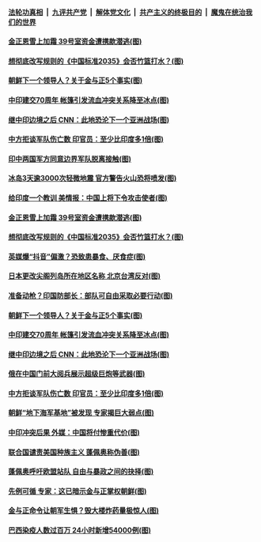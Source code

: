 

####  [法轮功真相](../../../../basic/blob/master/README.md?t=06240331) &nbsp;|&nbsp; [九评共产党](../../../../9ping.md/blob/master/README.md?t=06240331) &nbsp;|&nbsp; [解体党文化](../../../../jtdwh.md/blob/master/README.md?t=06240331)  &nbsp;|&nbsp; [共产主义的终极目的](../../../../gczydzjmd.md/blob/master/README.md?t=06240331) &nbsp;|&nbsp; [魔鬼在统治我们的世界](../../../../mgztzwmdsj.md/blob/master/README.md?t=06240331) 

#### [金正恩雪上加霜 39号室资金遭携款潜逃(图)](../pages/p9/937338.md?t=06240331) 

#### [想彻底改写规则的《中国标准2035》会否竹篮打水？(图)](../pages/p9/937385.md?t=06240331) 

#### [朝鲜下一个领导人？关于金与正5个事实(图)](../pages/p9/937239.md?t=06240331) 

#### [中印建交70周年 帐篷引发流血冲突关系降至冰点(图)](../pages/p9/937297.md?t=06240331) 

#### [继中印边境之后 CNN：此地恐沦下一个亚洲战场(图)](../pages/p9/937235.md?t=06240331) 

#### [中方拒谈军队伤亡数 印官员：至少比印度多1倍(图)](../pages/p9/937262.md?t=06240331) 

#### [印中两国军方同意边界军队脱离接触(图)](../pages/p9/937468.md?t=06240331) 

#### [冰岛3天逾3000次轻微地震 官方警告火山恐将喷发(图)](../pages/p9/937442.md?t=06240331) 

#### [给印度一个教训 美情报：中国上将下令攻击使者(图)](../pages/p9/937414.md?t=06240331) 

#### [金正恩雪上加霜 39号室资金遭携款潜逃(图)](../pages/p9/937338.md?t=06240331) 

#### [想彻底改写规则的《中国标准2035》会否竹篮打水？(图)](../pages/p9/937385.md?t=06240331) 

#### [英媒爆“抖音”偏激？恐致患暴食、厌食症(图)](../pages/p9/937345.md?t=06240331) 

#### [日本更改尖阁列岛所在地区名称 北京台湾反对(图)](../pages/p9/937358.md?t=06240331) 

#### [准备动枪？印国防部长：部队可自由采取必要行动(图)](../pages/p9/937316.md?t=06240331) 

#### [朝鲜下一个领导人？关于金与正5个事实(图)](../pages/p9/937239.md?t=06240331) 

#### [中印建交70周年 帐篷引发流血冲突关系降至冰点(图)](../pages/p9/937297.md?t=06240331) 

#### [继中印边境之后 CNN：此地恐沦下一个亚洲战场(图)](../pages/p9/937235.md?t=06240331) 

#### [俄在中国门前大阅兵展示超级巨炮等武器(图)](../pages/p9/937283.md?t=06240331) 

#### [中方拒谈军队伤亡数 印官员：至少比印度多1倍(图)](../pages/p9/937262.md?t=06240331) 

#### [朝鲜“地下海军基地”被发现 专家揭巨大弱点(图)](../pages/p9/937152.md?t=06240331) 

#### [中印冲突后果 外媒：中国将付惨重代价(图)](../pages/p9/937150.md?t=06240331) 

#### [联合国谴责美国种族主义 蓬佩奥称伪善(图)](../pages/p9/937213.md?t=06240331) 

#### [蓬佩奥呼吁欧盟站队 自由与暴政之间的抉择(图)](../pages/p9/937188.md?t=06240331) 

#### [先例可循 专家：这已暗示金与正掌权朝鲜(图)](../pages/p9/937143.md?t=06240331) 

#### [金与正命令让朝军生惧？毁大楼炸药量极惊人(图)](../pages/p9/937061.md?t=06240331) 

#### [巴西染疫人数过百万 24小时新增54000例(图)](../pages/p9/937113.md?t=06240331) 


